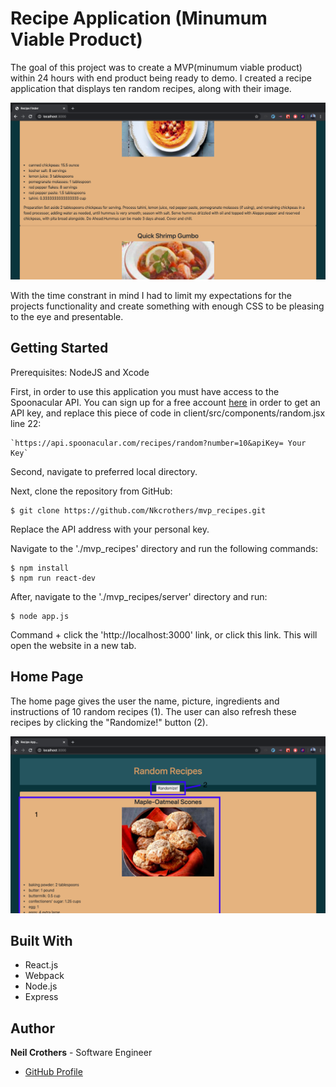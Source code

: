 # Recipe Application (Minumum Viable Product)

The goal of this project was to create a MVP(minumum viable product) within 24 hours with end product being ready to demo.  I created a recipe application that displays ten random recipes, along with their image.

![Alt text](/images/screenShots/mainScreenShot.png?raw=true)

With the time constrant in mind I had to limit my expectations for the projects functionality and create something with enough CSS to be pleasing to the eye and presentable.

## Getting Started

Prerequisites: NodeJS and Xcode

First, in order to use this application you must have access to the Spoonacular API.  You can sign up for a free account [here](https://spoonacular.com/food-api/pricing) in order to get an API key, and replace this piece of code in client/src/components/random.jsx line 22:

```
`https://api.spoonacular.com/recipes/random?number=10&apiKey= Your Key`
```

Second, navigate to preferred local directory.

Next, clone the repository from GitHub:

```
$ git clone https://github.com/Nkcrothers/mvp_recipes.git
```

Replace the API address with your personal key.

Navigate to the './mvp_recipes' directory and run the following commands:

```
$ npm install
$ npm run react-dev
```

After, navigate to the './mvp_recipes/server' directory and run:

```
$ node app.js
```
Command + click the 'http://localhost:3000' link, or click this link.
This will open the website in a new tab.

## Home Page

The home page gives the user the name, picture, ingredients and instructions of 10 random recipes (1). The user can also refresh these recipes by clicking the "Randomize!" button (2).

![Alt text](/images/screenShots/homePgScreenShot.png?raw=true)

## Built With

* React.js
* Webpack
* Node.js
* Express

## Author

**Neil Crothers** - Software Engineer

* [GitHub Profile](https://github.com/nkcrothers)

